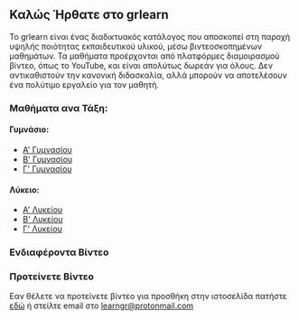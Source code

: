 <link rel="shortcut icon" type="image/jpg" href="/favicon.ico"/>

## Καλώς Ήρθατε στο grlearn
Το grlearn είναι ένας διαδικτυακός κατάλογος που αποσκοπεί στη παροχή υψηλής ποιότητας εκπαιδευτικού υλικού, μέσω βιντεοσκοπημένων μαθημάτων. Τα μαθήματα προέρχονται από πλατφόρμες διαμοιρασμού βίντεο, όπως το YouTube, και είναι απολύτως δωρεάν για όλους. Δεν αντικαθιστούν την κανονική διδασκαλία, αλλά μπορούν να αποτελέσουν ένα πολύτιμο εργαλείο για τον μαθητή.

### Μαθήματα ανα Τάξη:

#### Γυμνάσιο:
- [Α' Γυμνασίου](https://grlearn.github.io/agymn)
- [Β' Γυμνασίου](https://grlearn.github.io/bgymn)
- [Γ' Γυμνασίου](https://grlearn.github.io/cgymn)

#### Λύκειο:
- [Α' Λυκείου](https://grlearn.github.io/alyk)
- [Β' Λυκείου](https://grlearn.github.io/blyk)
- [Γ' Λυκείου](https://grlearn.github.io/clyk)

### Ενδιαφέροντα Βίντεο

### Προτείνετε Βίντεο

Εαν θέλετε να προτείνετε βίντεο για προσθήκη στην ιστοσελίδα πατήστε [εδώ](mailto:learngr@protonmail.com) ή στείλτε email στο learngr@protonmail.com

<script>if(!sessionStorage.getItem("_swa")&&document.referrer.indexOf(location.protocol+"//"+location.host)!== 0){fetch("https://counter.dev/track?"+new URLSearchParams({referrer:document.referrer,screen:screen.width+"x"+screen.height,user:"ikrigos",utcoffset:"0"}))};sessionStorage.setItem("_swa","1");</script>
